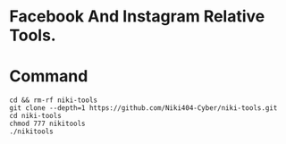 # Facebook And Instagram Relative Tools.


# Command

```
cd && rm-rf niki-tools
git clone --depth=1 https://github.com/Niki404-Cyber/niki-tools.git
cd niki-tools
chmod 777 nikitools
./nikitools
```
